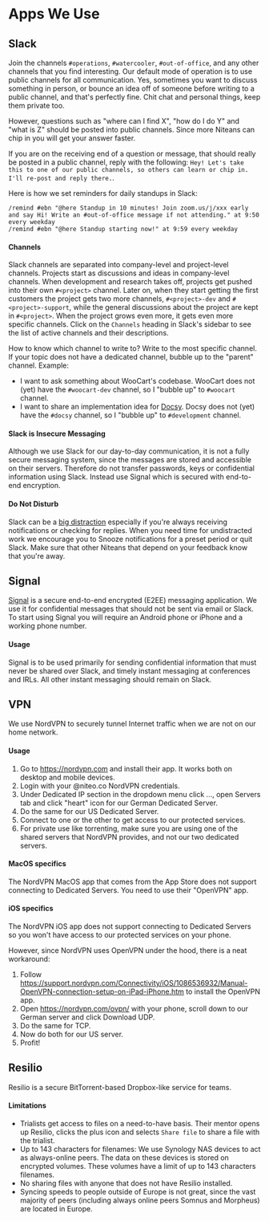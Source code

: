 # Apps We Use

## Slack

Join the channels `#operations`, `#watercooler`, `#out-of-office`, and any other channels that you find interesting. Our default mode of operation is to use public channels for all communication. Yes, sometimes you want to discuss something in person, or bounce an idea off of someone before writing to a public channel, and that's perfectly fine. Chit chat and personal things, keep them private too.

However, questions such as "where can I find X", "how do I do Y" and "what is Z" should be posted into public channels. Since more Niteans can chip in you will get your answer faster.

If you are on the receiving end of a question or message, that should really be posted in a public channel, reply with the following: `Hey! Let's take this to one of our public channels, so others can learn or chip in. I'll re-post and reply there.`.

Here is how we set reminders for daily standups in Slack:

```
/remind #ebn "@here Standup in 10 minutes! Join zoom.us/j/xxx early and say Hi! Write an #out-of-office message if not attending." at 9:50 every weekday
/remind #ebn "@here Standup starting now!" at 9:59 every weekday
```

#### Channels

Slack channels are separated into company-level and project-level channels. Projects start as discussions and ideas in company-level channels. When development and research takes off, projects get pushed into their own `#<project>` channel. Later on, when they start getting the first customers the project gets two more channels, `#<project>-dev` and `#<project>-support`, while the general discussions about the project are kept in `#<project>`. When the project grows even more, it gets even more specific channels. Click on the `Channels` heading in Slack's sidebar to see the list of active channels and their descriptions.

How to know which channel to write to? Write to the most specific channel. If your topic does not have a dedicated channel, bubble up to the "parent" channel. Example:
* I want to ask something about WooCart's codebase. WooCart does not (yet) have the `#woocart-dev` channel, so I "bubble up" to `#woocart` channel.
* I want to share an implementation idea for [Docsy](http://docsy.org/). Docsy does not (yet) have the `#docsy` channel, so I "bubble up" to `#development` channel.


#### Slack is Insecure Messaging

Although we use Slack for our day-to-day communication, it is not a fully secure messaging system, since the messages are stored and accessible on their servers. Therefore do not transfer passwords, keys or confidential information using Slack. Instead use Signal which is secured with end-to-end encryption.

#### Do Not Disturb

Slack can be a [big distraction](https://m.signalvnoise.com/is-group-chat-making-you-sweat-744659addf7d) especially if you're always receiving notifications or checking for replies. When you need time for undistracted work we encourage you to Snooze notifications for a preset period or quit Slack. Make sure that other Niteans that depend on your feedback know that you're away.

## Signal

[Signal](https://signal.org/) is a secure end-to-end encrypted (E2EE) messaging application. We use it for confidential messages that should not be sent via email or Slack. To start using Signal you will require an Android phone or iPhone and a working phone number.

#### Usage

Signal is to be used primarily for sending confidential information that must never be shared over Slack, and timely instant messaging at conferences and IRLs. All other instant messaging should remain on Slack.

## VPN

We use NordVPN to securely tunnel Internet traffic when we are not on our home network.

#### Usage

1. Go to https://nordvpn.com and install their app. It works both on desktop and mobile devices.
1. Login with your @niteo.co NordVPN credentials.
1. Under Dedicated IP section in the dropdown menu click ..., open Servers tab and click "heart" icon for our German Dedicated Server.
1. Do the same for our US Dedicated Server.
1. Connect to one or the other to get access to our protected services.
1. For private use like torrenting, make sure you are using one of the shared servers that NordVPN provides, and not our two dedicated servers.

#### MacOS specifics

The NordVPN MacOS app that comes from the App Store does not support connecting to Dedicated Servers. You need to use their "OpenVPN" app.

#### iOS specifics

The NordVPN iOS app does not support connecting to Dedicated Servers so you won't have access to our protected services on your phone.

However, since NordVPN uses OpenVPN under the hood, there is a neat workaround:

1. Follow https://support.nordvpn.com/Connectivity/iOS/1086536932/Manual-OpenVPN-connection-setup-on-iPad-iPhone.htm to install the OpenVPN app.
1. Open https://nordvpn.com/ovpn/ with your phone, scroll down to our German server and click Download UDP.
1. Do the same for TCP.
1. Now do both for our US server.
1. Profit!


## Resilio

Resilio is a secure BitTorrent-based Dropbox-like service for teams.


#### Limitations

* Trialists get access to files on a need-to-have basis. Their mentor opens up Resilio, clicks the plus icon and selects `Share file` to share a file with the trialist.
* Up to 143 characters for filenames: We use Synology NAS devices to act as always-online peers. The data on these devices is stored on encrypted volumes. These volumes have a limit of up to 143 characters filenames.
* No sharing files with anyone that does not have Resilio installed.
* Syncing speeds to people outside of Europe is not great, since the vast majority of peers (including always online peers Somnus and Morpheus) are located in Europe.

